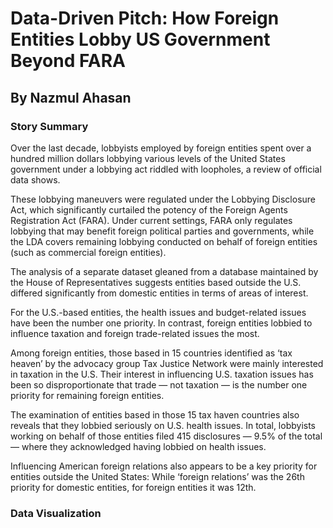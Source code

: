 # Data-Driven Pitch: How Foreign Entities Lobby US Government Beyond FARA
## By Nazmul Ahasan

### Story Summary

Over the last decade, lobbyists employed by foreign entities spent over a hundred million dollars lobbying various levels of the United States government under a lobbying act riddled with loopholes, a review of official data shows.

These lobbying maneuvers were regulated under the Lobbying Disclosure Act, which significantly curtailed the potency of the Foreign Agents Registration Act (FARA). Under current settings, FARA only regulates lobbying that may benefit foreign political parties and governments, while the LDA covers remaining lobbying conducted on behalf of foreign entities (such as commercial foreign entities).

The analysis of a separate dataset gleaned from a database maintained by the House of Representatives suggests entities based outside the U.S. differed significantly from domestic entities in terms of areas of interest. 

For the U.S.-based entities, the health issues and budget-related issues have been the number one priority. In contrast, foreign entities lobbied to influence taxation and foreign trade-related issues the most.

Among foreign entities, those based in 15 countries identified as ‘tax heaven’ by the advocacy group Tax Justice Network were mainly interested in taxation in the U.S. Their interest in influencing U.S. taxation issues has been so disproportionate that trade — not taxation — is the number one priority for remaining foreign entities.

The examination of entities based in those 15 tax haven countries also reveals that they lobbied seriously on U.S. health issues. In total, lobbyists working on behalf of those entities filed 415 disclosures — 9.5% of the total — where they acknowledged having lobbied on health issues.

Influencing American foreign relations also appears to be a key priority for entities outside the United States: While ‘foreign relations’ was the 26th priority for domestic entities, for foreign entities it was 12th. 

### Data Visualization

